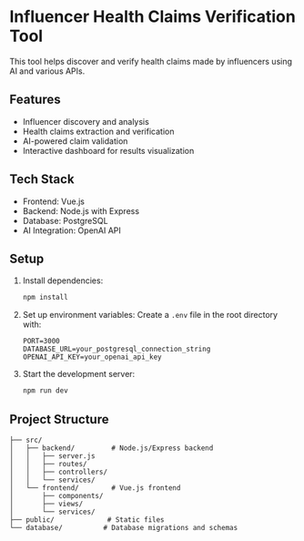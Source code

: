 # Influencer Health Claims Verification Tool

This tool helps discover and verify health claims made by influencers using AI and various APIs.

## Features

- Influencer discovery and analysis
- Health claims extraction and verification
- AI-powered claim validation
- Interactive dashboard for results visualization

## Tech Stack

- Frontend: Vue.js
- Backend: Node.js with Express
- Database: PostgreSQL
- AI Integration: OpenAI API

## Setup

1. Install dependencies:
   ```bash
   npm install
   ```

2. Set up environment variables:
   Create a `.env` file in the root directory with:
   ```
   PORT=3000
   DATABASE_URL=your_postgresql_connection_string
   OPENAI_API_KEY=your_openai_api_key
   ```

3. Start the development server:
   ```bash
   npm run dev
   ```

## Project Structure

```
├── src/
│   ├── backend/         # Node.js/Express backend
│   │   ├── server.js
│   │   ├── routes/
│   │   ├── controllers/
│   │   └── services/
│   └── frontend/        # Vue.js frontend
│       ├── components/
│       ├── views/
│       └── services/
├── public/             # Static files
└── database/          # Database migrations and schemas
```
